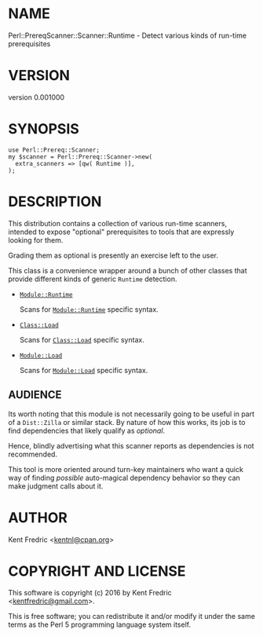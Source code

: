 # NAME

Perl::PrereqScanner::Scanner::Runtime - Detect various kinds of run-time prerequisites

# VERSION

version 0.001000

# SYNOPSIS

    use Perl::Prereq::Scanner;
    my $scanner = Perl::Prereq::Scanner->new(
      extra_scanners => [qw( Runtime )],
    );

# DESCRIPTION

This distribution contains a collection of various run-time scanners,
intended to expose "optional" prerequisites to tools that are expressly
looking for them.

Grading them as optional is presently an exercise left to the user.

This class is a convenience wrapper around a bunch of other classes
that provide different kinds of generic `Runtime` detection.

- [`Module::Runtime`](https://metacpan.org/pod/Perl::PrereqScanner::Scanner::Module::Runtime)

    Scans for [`Module::Runtime`](https://metacpan.org/pod/Module::Runtime) specific syntax.

- [`Class::Load`](https://metacpan.org/pod/Perl::PrereqScanner::Scanner::Class::Load)

    Scans for [`Class::Load`](https://metacpan.org/pod/Class::Load) specific syntax.

- [`Module::Load`](https://metacpan.org/pod/Perl::PrereqScanner::Scanner::Module::Load)

    Scans for [`Module::Load`](https://metacpan.org/pod/Module::Load) specific syntax.

## AUDIENCE

Its worth noting that this module is not necessarily going to be useful in part of a `Dist::Zilla`
or similar stack. By nature of how this works, its job is to find dependencies that likely qualify
as _optional_.

Hence, blindly advertising what this scanner reports as dependencies is not recommended.

This tool is more oriented around turn-key maintainers who want a quick way of finding
_possible_ auto-magical dependency behavior so they can make judgment calls about it.

# AUTHOR

Kent Fredric &lt;kentnl@cpan.org>

# COPYRIGHT AND LICENSE

This software is copyright (c) 2016 by Kent Fredric &lt;kentfredric@gmail.com>.

This is free software; you can redistribute it and/or modify it under
the same terms as the Perl 5 programming language system itself.
